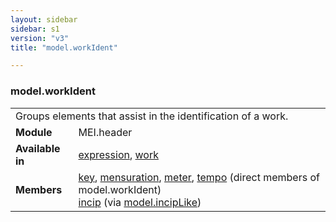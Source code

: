 ```yaml
---
layout: sidebar
sidebar: s1
version: "v3"
title: "model.workIdent"

---
```


<div class="classSpec model">
   <h3 id="model.workIdent">model.workIdent</h3>
   <table class="wovenodd">
      <tr>
         <td colspan="2" class="wovenodd-col2">Groups elements that assist in the identification of a work.</td>
      </tr>
      <tr>
         <td class="wovenodd-col1">
            <strong>Module</strong>
         </td>
         <td class="wovenodd-col2">MEI.header</td>
      </tr>
      <tr>
         <td class="wovenodd-col1">
            <strong>Available in</strong>
         </td>
         <td class="wovenodd-col2">
            <div class="parent">
               <div>
                  <a class="link_odd_elementSpec" href="/{{ page.version }}/elements/expression.html">expression</a>, 
                  <a class="link_odd_elementSpec" href="/{{ page.version }}/elements/work.html">work</a>
               </div>
            </div>
         </td>
      </tr>
      <tr>
         <td class="wovenodd-col1">
            <strong>Members</strong>
         </td>
         <td class="wovenodd-col2">
            <div class="parent">
               <div>
                  <a class="link_odd_elementSpec" href="/{{ page.version }}/elements/key.html">key</a>, 
                  <a class="link_odd_elementSpec" href="/{{ page.version }}/elements/mensuration.html">mensuration</a>, 
                  <a class="link_odd_elementSpec" href="/{{ page.version }}/elements/meter.html">meter</a>, 
                  <a class="link_odd_elementSpec" href="/{{ page.version }}/elements/tempo.html">tempo</a> (direct members of model.workIdent)
               </div>
               <div>
                  <a class="link_odd_elementSpec" href="/{{ page.version }}/model-classes/incip.html">incip</a>
                  <span> (via 
                     <a class="link_odd_classSpec" href="/{{ page.version }}/model-classes/model.incipLike.html">model.incipLike</a>)
                  </span>
               </div>
            </div>
         </td>
      </tr>
   </table>
</div>